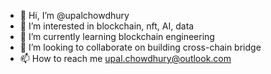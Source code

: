 - 👋 Hi, I’m @upalchowdhury
- 👀 I’m interested in blockchain, nft, AI, data
- 🌱 I’m currently learning blockchain engineering
- 💞️ I’m looking to collaborate on building cross-chain bridge
- 📫 How to reach me upal.chowdhury@outlook.com

<!---
Wanna build a new bridge between different chain
--->
